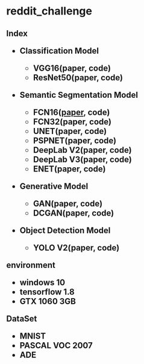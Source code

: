 # reddit_challenge

**<h2>Index**
- Classification Model
    - VGG16(paper, code)
    - ResNet50(paper, code)

- Semantic Segmentation Model
    - FCN16([paper](https://arxiv.org/abs/1411.4038), code)
    - FCN32(paper, code)
    - UNET(paper, code)
    - PSPNET(paper, code)
    - DeepLab V2(paper, code)
    - DeepLab V3(paper, code)
    - ENET(paper, code)

- Generative Model
    - GAN(paper, code)
    - DCGAN(paper, code)

- Object Detection Model
    - YOLO V2(paper, code)

**environment**
- windows 10
- tensorflow 1.8
- GTX 1060 3GB

**DataSet**
- MNIST
- PASCAL VOC 2007
- ADE